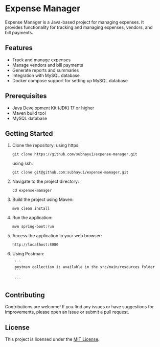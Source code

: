 # Expense Manager

Expense Manager is a Java-based project for managing expenses. It provides functionality for tracking and managing expenses, vendors, and bill payments.

## Features

- Track and manage expenses
- Manage vendors and bill payments
- Generate reports and summaries
- Integration with MySQL database
- Docker compose support for setting up MySQL database

## Prerequisites

- Java Development Kit (JDK) 17 or higher
- Maven build tool
- MySQL database

## Getting Started

1. Clone the repository:
     using https:

    ```shell
    git clone https://github.com/subhayu1/expense-manager.git
    ```
    using ssh:

    ```shell
    git clone git@github.com:subhayu1/expense-manager.git
    ```
2. Navigate to the project directory:

    ```shell
    cd expense-manager
    ```

3. Build the project using Maven:

    ```shell
    mvn clean install
    ```

4. Run the application:

    ```shell
    mvn spring-boot:run
    ```

5. Access the application in your web browser:

    ```
    http://localhost:8080
    ```
6. Using Postman:
    
        ```
        postman collection is available in the src/main/resources folder
        ```
        
        ```
## Contributing

Contributions are welcome! If you find any issues or have suggestions for improvements, please open an issue or submit a pull request.

## License

This project is licensed under the [MIT License](LICENSE).
